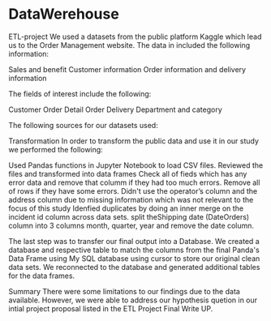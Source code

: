 # DataWerehouse
ETL-project
We used a datasets from the public platform Kaggle which lead us to the Order Management website. The data in included the following information:

Sales and benefit
Customer information
Order information and delivery information

The fields of interest include the following:

Customer
Order
Detail Order
Delivery
Department and category

The following sources for our datasets used:



Transformation
In order to transform the public data and use it in our study we performed the following:

Used Pandas functions in Jupyter Notebook to load CSV files.
Reviewed the files and transformed into data frames
Check all of fieds which has any error data and remove that columm if they had too much errors.
Remove all of rows if they have some errors.
Didn't use the operator’s column and the address column due to missing information which was not relevant to the focus of this study
Idenfied duplicates by doing an inner merge on the incident id column across data sets.
split theShipping date (DateOrders) column into 3 columns month, quarter, year and remove the date column.

The last step was to transfer our final output into a Database. We created a database and respective table to match the columns from the final Panda's Data Frame using My SQL database using cursor to store our original clean data sets. We reconnected to the database and generated additional tables for the data frames.

Summary
There were some limitations to our findings due to the data available. However, we were able to address our hypothesis quetion in our intial project proposal listed in the ETL Project Final Write UP.
